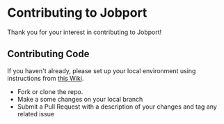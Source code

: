 # Contributing to Jobport
Thank you for your interest in contributing to Jobport!


## Contributing Code
If you haven't already, please set up your local environment using instructions from [this Wiki](https://github.com/IIIT-Delhi/placement/wiki).

- Fork or clone the repo.
- Make a some changes on your local branch
- Submit a Pull Request with a description of your changes and tag any related issue

